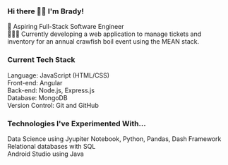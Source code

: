 ### Hi there 👋🏻 I'm Brady!

🌱 Aspiring Full-Stack Software Engineer <br>
👨🏻‍💻 Currently developing a web application to manage tickets and inventory for an annual crawfish boil event using the MEAN stack.<br>

### Current Tech Stack
Language: JavaScript (HTML/CSS)<br>
Front-end: Angular<br>
Back-end: Node.js, Express.js <br>
Database: MongoDB <br>
Version Control: Git and GitHub <br>

### Technologies I've Experimented With...
Data Science using Jyupiter Notebook, Python, Pandas, Dash Framework <br>
Relational databases with SQL <br>
Android Studio using Java <br>
